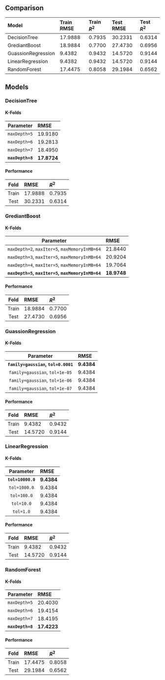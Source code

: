 ## Comparison
|Model|Train RMSE|Train $R^2$|Test RMSE|Test $R^2$|
|:--|:---|:---|:---|:---|
|DecisionTree|17.9888|0.7935|30.2331|0.6314|
|GrediantBoost|18.9884|0.7700|27.4730|0.6956|
|GuassionRegression|9.4382|0.9432|14.5720|0.9144|
|LinearRegression|9.4382|0.9432|14.5720|0.9144|
|RandomForest|17.4475|0.8058|29.1984|0.6562|
## Models
### DecisionTree
#### K-Folds
|Parameter|RMSE|
|:-----:|:---|
|`maxDepth=5`|19.9180|
|`maxDepth=6`|19.2813|
|`maxDepth=7`|18.4950|
|**`maxDepth=8`**|**17.8724**|
#### Performance
|Fold|RMSE|$R^2$|
|:---:|:---|:---|
|Train|17.9888|0.7935|
|Test|30.2331|0.6314|
### GrediantBoost
#### K-Folds
|Parameter|RMSE|
|:-----:|:---|
|`maxDepth=2`, `maxIter=5`, `maxMemoryInMB=64`|21.8440|
|`maxDepth=3`, `maxIter=5`, `maxMemoryInMB=64`|20.9204|
|`maxDepth=4`, `maxIter=5`, `maxMemoryInMB=64`|19.7064|
|**`maxDepth=5`, `maxIter=5`, `maxMemoryInMB=64`**|**18.9748**|
#### Performance
|Fold|RMSE|$R^2$|
|:---:|:---|:---|
|Train|18.9884|0.7700|
|Test|27.4730|0.6956|
### GuassionRegression
#### K-Folds
|Parameter|RMSE|
|:-----:|:---|
|**`family=gaussian`, `tol=0.0001`**|**9.4384**|
|`family=gaussian`, `tol=1e-05`|9.4384|
|`family=gaussian`, `tol=1e-06`|9.4384|
|`family=gaussian`, `tol=1e-07`|9.4384|
#### Performance
|Fold|RMSE|$R^2$|
|:---:|:---|:---|
|Train|9.4382|0.9432|
|Test|14.5720|0.9144|
### LinearRegression
#### K-Folds
|Parameter|RMSE|
|:-----:|:---|
|**`tol=10000.0`**|**9.4384**|
|`tol=1000.0`|9.4384|
|`tol=100.0`|9.4384|
|`tol=10.0`|9.4384|
|`tol=1.0`|9.4384|
#### Performance
|Fold|RMSE|$R^2$|
|:---:|:---|:---|
|Train|9.4382|0.9432|
|Test|14.5720|0.9144|
### RandomForest
#### K-Folds
|Parameter|RMSE|
|:-----:|:---|
|`maxDepth=5`|20.4030|
|`maxDepth=6`|19.4154|
|`maxDepth=7`|18.4195|
|**`maxDepth=8`**|**17.4223**|
#### Performance
|Fold|RMSE|$R^2$|
|:---:|:---|:---|
|Train|17.4475|0.8058|
|Test|29.1984|0.6562|
